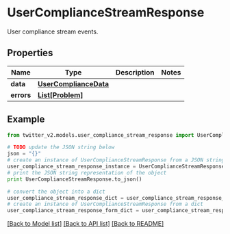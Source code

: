 # UserComplianceStreamResponse

User compliance stream events.

## Properties
Name | Type | Description | Notes
------------ | ------------- | ------------- | -------------
**data** | [**UserComplianceData**](UserComplianceData.md) |  | 
**errors** | [**List[Problem]**](Problem.md) |  | 

## Example

```python
from twitter_v2.models.user_compliance_stream_response import UserComplianceStreamResponse

# TODO update the JSON string below
json = "{}"
# create an instance of UserComplianceStreamResponse from a JSON string
user_compliance_stream_response_instance = UserComplianceStreamResponse.from_json(json)
# print the JSON string representation of the object
print UserComplianceStreamResponse.to_json()

# convert the object into a dict
user_compliance_stream_response_dict = user_compliance_stream_response_instance.to_dict()
# create an instance of UserComplianceStreamResponse from a dict
user_compliance_stream_response_form_dict = user_compliance_stream_response.from_dict(user_compliance_stream_response_dict)
```
[[Back to Model list]](../README.md#documentation-for-models) [[Back to API list]](../README.md#documentation-for-api-endpoints) [[Back to README]](../README.md)


